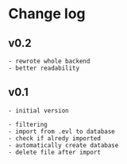 # **Change log**

## v0.2

```
- rewrote whole backend
- better readability
```

## v0.1
```
- initial version

- filtering
- import from .evl to database
- check if alredy imported
- automatically create database
- delete file after import
```